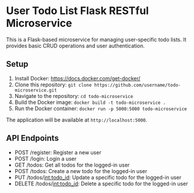 # User Todo List Flask RESTful Microservice

This is a Flask-based microservice for managing user-specific todo lists. It provides basic CRUD operations and user authentication.

## Setup

1. Install Docker: https://docs.docker.com/get-docker/
2. Clone this repository: `git clone https://github.com/username/todo-microservice.git`
3. Navigate to the repository: `cd todo-microservice`
4. Build the Docker image: `docker build -t todo-microservice .`
5. Run the Docker container: `docker run -p 5000:5000 todo-microservice`

The application will be available at `http://localhost:5000`.

## API Endpoints

- POST /register: Register a new user
- POST /login: Login a user
- GET /todos: Get all todos for the logged-in user
- POST /todos: Create a new todo for the logged-in user
- PUT /todos/<int:todo_id>: Update a specific todo for the logged-in user
- DELETE /todos/<int:todo_id>: Delete a specific todo for the logged-in user
